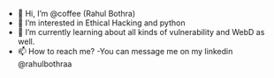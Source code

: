 - 👋 Hi, I’m @coffee (Rahul Bothra)
- 👀 I’m interested in Ethical Hacking and python
- 🌱 I’m currently learning about all kinds of vulnerability and WebD as well.
- 📫 How to reach me? -You can message me on my linkedin @rahulbothraa
<!---
is a ✨ special ✨ repository because its `README.md` (this file) appears on your GitHub profile.
You can click the Preview link to take a look at your changes.
--->
